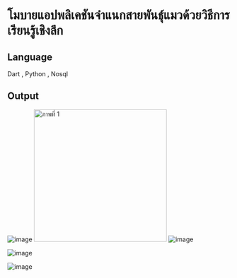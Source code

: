 # โมบายแอปพลิเคชันจำแนกสายพันธุ์แมวด้วยวิธีการเรียนรู้เชิงลึก

## Language
Dart , Python , Nosql

## Output
![image](https://github.com/PA-POM/project/assets/140534012/cc0845ea-a0b0-42c3-ab1a-007846ea9882)
<img src="https://github.com/PA-POM/project/assets/140534012/cc0845ea-a0b0-42c3-ab1a-007846ea9882" alt="ภาพที่ 1" width="300">
![image](https://github.com/PA-POM/project/assets/140534012/151f838e-e695-48b3-bbb8-d009d8957572)

![image](https://github.com/PA-POM/project/assets/140534012/b6271a3b-068f-4726-a74c-10d47dffe9bd)

![image](https://github.com/PA-POM/project/assets/140534012/5f0812e0-7262-4466-afef-599b0882f010)
